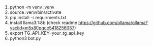 1. python -m venv .venv
2. source .venv/bin/activate
3. pip install -r requirments.txt
4. install llama3.1:8b (check readme https://github.com/ollama/ollama?ysclid=m5x80pgce5418256037)
5. export TG_API_KEY=your_tg_api_key
6. python3 bot.py